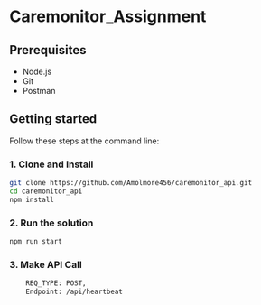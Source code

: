 # Caremonitor_Assignment
## Prerequisites

- Node.js
- Git
- Postman

## Getting started

Follow these steps at the command line:

### 1. Clone and Install

```bash
git clone https://github.com/Amolmore456/caremonitor_api.git
cd caremonitor_api
npm install
```


### 2. Run the solution

```bash
npm run start
```


### 3. Make API Call

```bash
    REQ_TYPE: POST,
    Endpoint: /api/heartbeat
```

